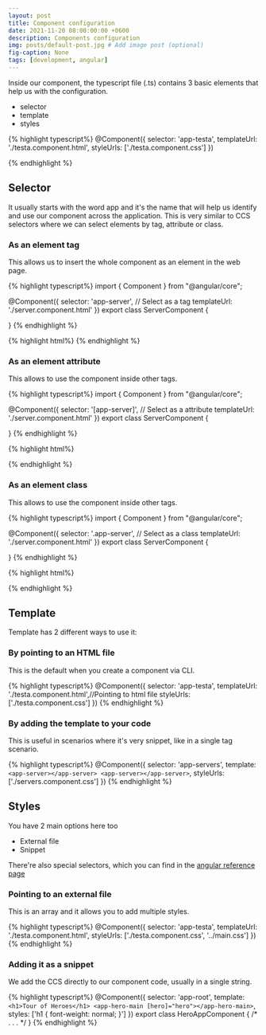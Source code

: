 ```yaml
---
layout: post
title: Component configuration
date: 2021-11-20 08:00:00:00 +0600
description: Components configuration
img: posts/default-post.jpg # Add image post (optional)
fig-caption: None
tags: [development, angular]
---
```


Inside our component, the typescript file (.ts)  contains 3 basic elements that help us with the configuration.

 - selector
 - template
 - styles

{% highlight typescript%}
@Component({
  selector: 'app-testa',
  templateUrl: './testa.component.html',
  styleUrls: ['./testa.component.css']
})

{% endhighlight %}
 

## Selector
It usually starts with the word app and it's the name that will help us identify and use our component across the application. This is very similar to CCS selectors where we can select elements by tag, attribute or class.

### As an element tag

This allows us to insert the whole component as an element in the web page.
 
 {% highlight typescript%}
import { Component } from "@angular/core";

@Component({
    selector: 'app-server', // Select as a tag
    templateUrl: './server.component.html'
})
export class ServerComponent {

}
{% endhighlight %}
 
 {% highlight html%}
<app-server></app-server>
{% endhighlight %}

### As an element attribute

This allows to use the component inside other tags.
 
  {% highlight typescript%}
import { Component } from "@angular/core";

@Component({
    selector: '[app-server]', // Select as a attribute
    templateUrl: './server.component.html'
})
export class ServerComponent {

}
{% endhighlight %}
 
 {% highlight html%}
<div app-servers></div>

{% endhighlight %}

### As an element class

This allows to use the component inside other tags.
 
{% highlight typescript%}
import { Component } from "@angular/core";

@Component({
    selector: '.app-server', // Select as a class
    templateUrl: './server.component.html'
})
export class ServerComponent {

}
{% endhighlight %}
 
 {% highlight html%}
<div class="app-servers"></div>
{% endhighlight %}

## Template

Template has 2 different ways to use it:

### By pointing to an HTML file
This is the default when you create a component via CLI.

{% highlight typescript%}
@Component({
  selector: 'app-testa',
  templateUrl: './testa.component.html',//Pointing to html file
  styleUrls: ['./testa.component.css']
})
{% endhighlight %}

### By adding the template to your code
This is useful in scenarios where it's very snippet, like in a single tag scenario.

{% highlight typescript%}
@Component({
  selector: 'app-servers',
  template: `<app-server></app-server>
  <app-server></app-server>`,
  styleUrls: ['./servers.component.css']
})
{% endhighlight %}

## Styles

You have 2 main options here too 
 - External file
 - Snippet 
 
There're also special selectors, which you can find in the [angular reference page](https://angular.io/guide/component-styles)
 
### Pointing to an external file

This is an array and it allows you to add multiple styles.

{% highlight typescript%}
@Component({
  selector: 'app-testa',
  templateUrl: './testa.component.html',
  styleUrls: ['./testa.component.css', '../main.css']
})
{% endhighlight %}

### Adding it as a snippet

We add the CCS directly to our component code, usually in a single string.

{% highlight typescript%}
@Component({
  selector: 'app-root',
  template: `
    <h1>Tour of Heroes</h1>
    <app-hero-main [hero]="hero"></app-hero-main>
  `,
  styles: ['h1 { font-weight: normal; }']
})
export class HeroAppComponent {
/* . . . */
}
{% endhighlight %}